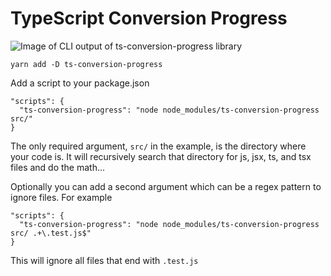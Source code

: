 # TypeScript Conversion Progress

![Image of CLI output of ts-conversion-progress library](https://i.imgur.com/1CGZETx.jpg)

`yarn add -D ts-conversion-progress`

Add a script to your package.json
```
"scripts": {
  "ts-conversion-progress": "node node_modules/ts-conversion-progress src/"
}
```

The only required argument, `src/` in the example, is the directory where your code is. It will recursively search that directory for js, jsx, ts, and tsx files and do the math...

Optionally you can add a second argument which can be a regex pattern to ignore files. For example
```
"scripts": {
  "ts-conversion-progress": "node node_modules/ts-conversion-progress src/ .+\.test.js$"
}
```

This will ignore all files that end with `.test.js`

